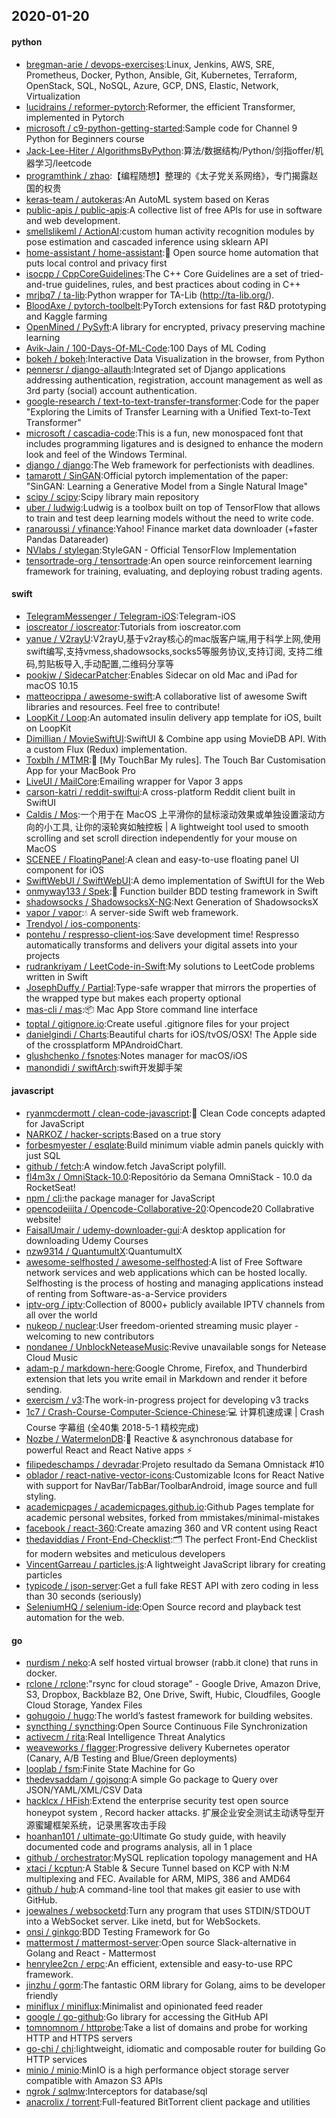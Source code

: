 ## 2020-01-20

#### python
* [bregman-arie / devops-exercises](https://github.com/bregman-arie/devops-exercises):Linux, Jenkins, AWS, SRE, Prometheus, Docker, Python, Ansible, Git, Kubernetes, Terraform, OpenStack, SQL, NoSQL, Azure, GCP, DNS, Elastic, Network, Virtualization
* [lucidrains / reformer-pytorch](https://github.com/lucidrains/reformer-pytorch):Reformer, the efficient Transformer, implemented in Pytorch
* [microsoft / c9-python-getting-started](https://github.com/microsoft/c9-python-getting-started):Sample code for Channel 9 Python for Beginners course
* [Jack-Lee-Hiter / AlgorithmsByPython](https://github.com/Jack-Lee-Hiter/AlgorithmsByPython):算法/数据结构/Python/剑指offer/机器学习/leetcode
* [programthink / zhao](https://github.com/programthink/zhao):【编程随想】整理的《太子党关系网络》，专门揭露赵国的权贵
* [keras-team / autokeras](https://github.com/keras-team/autokeras):An AutoML system based on Keras
* [public-apis / public-apis](https://github.com/public-apis/public-apis):A collective list of free APIs for use in software and web development.
* [smellslikeml / ActionAI](https://github.com/smellslikeml/ActionAI):custom human activity recognition modules by pose estimation and cascaded inference using sklearn API
* [home-assistant / home-assistant](https://github.com/home-assistant/home-assistant):🏡
Open source home automation that puts local control and privacy first
* [isocpp / CppCoreGuidelines](https://github.com/isocpp/CppCoreGuidelines):The C++ Core Guidelines are a set of tried-and-true guidelines, rules, and best practices about coding in C++
* [mrjbq7 / ta-lib](https://github.com/mrjbq7/ta-lib):Python wrapper for TA-Lib (http://ta-lib.org/).
* [BloodAxe / pytorch-toolbelt](https://github.com/BloodAxe/pytorch-toolbelt):PyTorch extensions for fast R&D prototyping and Kaggle farming
* [OpenMined / PySyft](https://github.com/OpenMined/PySyft):A library for encrypted, privacy preserving machine learning
* [Avik-Jain / 100-Days-Of-ML-Code](https://github.com/Avik-Jain/100-Days-Of-ML-Code):100 Days of ML Coding
* [bokeh / bokeh](https://github.com/bokeh/bokeh):Interactive Data Visualization in the browser, from Python
* [pennersr / django-allauth](https://github.com/pennersr/django-allauth):Integrated set of Django applications addressing authentication, registration, account management as well as 3rd party (social) account authentication.
* [google-research / text-to-text-transfer-transformer](https://github.com/google-research/text-to-text-transfer-transformer):Code for the paper "Exploring the Limits of Transfer Learning with a Unified Text-to-Text Transformer"
* [microsoft / cascadia-code](https://github.com/microsoft/cascadia-code):This is a fun, new monospaced font that includes programming ligatures and is designed to enhance the modern look and feel of the Windows Terminal.
* [django / django](https://github.com/django/django):The Web framework for perfectionists with deadlines.
* [tamarott / SinGAN](https://github.com/tamarott/SinGAN):Official pytorch implementation of the paper: "SinGAN: Learning a Generative Model from a Single Natural Image"
* [scipy / scipy](https://github.com/scipy/scipy):Scipy library main repository
* [uber / ludwig](https://github.com/uber/ludwig):Ludwig is a toolbox built on top of TensorFlow that allows to train and test deep learning models without the need to write code.
* [ranaroussi / yfinance](https://github.com/ranaroussi/yfinance):Yahoo! Finance market data downloader (+faster Pandas Datareader)
* [NVlabs / stylegan](https://github.com/NVlabs/stylegan):StyleGAN - Official TensorFlow Implementation
* [tensortrade-org / tensortrade](https://github.com/tensortrade-org/tensortrade):An open source reinforcement learning framework for training, evaluating, and deploying robust trading agents.

#### swift
* [TelegramMessenger / Telegram-iOS](https://github.com/TelegramMessenger/Telegram-iOS):Telegram-iOS
* [ioscreator / ioscreator](https://github.com/ioscreator/ioscreator):Tutorials from ioscreator.com
* [yanue / V2rayU](https://github.com/yanue/V2rayU):V2rayU,基于v2ray核心的mac版客户端,用于科学上网,使用swift编写,支持vmess,shadowsocks,socks5等服务协议,支持订阅, 支持二维码,剪贴板导入,手动配置,二维码分享等
* [pookjw / SidecarPatcher](https://github.com/pookjw/SidecarPatcher):Enables Sidecar on old Mac and iPad for macOS 10.15
* [matteocrippa / awesome-swift](https://github.com/matteocrippa/awesome-swift):A collaborative list of awesome Swift libraries and resources. Feel free to contribute!
* [LoopKit / Loop](https://github.com/LoopKit/Loop):An automated insulin delivery app template for iOS, built on LoopKit
* [Dimillian / MovieSwiftUI](https://github.com/Dimillian/MovieSwiftUI):SwiftUI & Combine app using MovieDB API. With a custom Flux (Redux) implementation.
* [Toxblh / MTMR](https://github.com/Toxblh/MTMR):🌟
[My TouchBar My rules]. The Touch Bar Customisation App for your MacBook Pro
* [LiveUI / MailCore](https://github.com/LiveUI/MailCore):Emailing wrapper for Vapor 3 apps
* [carson-katri / reddit-swiftui](https://github.com/carson-katri/reddit-swiftui):A cross-platform Reddit client built in SwiftUI
* [Caldis / Mos](https://github.com/Caldis/Mos):一个用于在 MacOS 上平滑你的鼠标滚动效果或单独设置滚动方向的小工具, 让你的滚轮爽如触控板 | A lightweight tool used to smooth scrolling and set scroll direction independently for your mouse on MacOS
* [SCENEE / FloatingPanel](https://github.com/SCENEE/FloatingPanel):A clean and easy-to-use floating panel UI component for iOS
* [SwiftWebUI / SwiftWebUI](https://github.com/SwiftWebUI/SwiftWebUI):A demo implementation of SwiftUI for the Web
* [onmyway133 / Spek](https://github.com/onmyway133/Spek):🎏
Function builder BDD testing framework in Swift
* [shadowsocks / ShadowsocksX-NG](https://github.com/shadowsocks/ShadowsocksX-NG):Next Generation of ShadowsocksX
* [vapor / vapor](https://github.com/vapor/vapor):💧
A server-side Swift web framework.
* [Trendyol / ios-components](https://github.com/Trendyol/ios-components):
* [pontehu / respresso-client-ios](https://github.com/pontehu/respresso-client-ios):Save development time! Respresso automatically transforms and delivers your digital assets into your projects
* [rudrankriyam / LeetCode-in-Swift](https://github.com/rudrankriyam/LeetCode-in-Swift):My solutions to LeetCode problems written in Swift
* [JosephDuffy / Partial](https://github.com/JosephDuffy/Partial):Type-safe wrapper that mirrors the properties of the wrapped type but makes each property optional
* [mas-cli / mas](https://github.com/mas-cli/mas):📦
Mac App Store command line interface
* [toptal / gitignore.io](https://github.com/toptal/gitignore.io):Create useful .gitignore files for your project
* [danielgindi / Charts](https://github.com/danielgindi/Charts):Beautiful charts for iOS/tvOS/OSX! The Apple side of the crossplatform MPAndroidChart.
* [glushchenko / fsnotes](https://github.com/glushchenko/fsnotes):Notes manager for macOS/iOS
* [manondidi / swiftArch](https://github.com/manondidi/swiftArch):swift开发脚手架

#### javascript
* [ryanmcdermott / clean-code-javascript](https://github.com/ryanmcdermott/clean-code-javascript):🛁
Clean Code concepts adapted for JavaScript
* [NARKOZ / hacker-scripts](https://github.com/NARKOZ/hacker-scripts):Based on a true story
* [forbesmyester / esqlate](https://github.com/forbesmyester/esqlate):Build minimum viable admin panels quickly with just SQL
* [github / fetch](https://github.com/github/fetch):A window.fetch JavaScript polyfill.
* [fl4m3x / OmniStack-10.0](https://github.com/fl4m3x/OmniStack-10.0):Repositório da Semana OmniStack - 10.0 da RocketSeat!
* [npm / cli](https://github.com/npm/cli):the package manager for JavaScript
* [opencodeiiita / Opencode-Collaborative-20](https://github.com/opencodeiiita/Opencode-Collaborative-20):Opencode20 Collabrative website!
* [FaisalUmair / udemy-downloader-gui](https://github.com/FaisalUmair/udemy-downloader-gui):A desktop application for downloading Udemy Courses
* [nzw9314 / QuantumultX](https://github.com/nzw9314/QuantumultX):QuantumultX
* [awesome-selfhosted / awesome-selfhosted](https://github.com/awesome-selfhosted/awesome-selfhosted):A list of Free Software network services and web applications which can be hosted locally. Selfhosting is the process of hosting and managing applications instead of renting from Software-as-a-Service providers
* [iptv-org / iptv](https://github.com/iptv-org/iptv):Collection of 8000+ publicly available IPTV channels from all over the world
* [nukeop / nuclear](https://github.com/nukeop/nuclear):User freedom-oriented streaming music player - welcoming to new contributors
* [nondanee / UnblockNeteaseMusic](https://github.com/nondanee/UnblockNeteaseMusic):Revive unavailable songs for Netease Cloud Music
* [adam-p / markdown-here](https://github.com/adam-p/markdown-here):Google Chrome, Firefox, and Thunderbird extension that lets you write email in Markdown and render it before sending.
* [exercism / v3](https://github.com/exercism/v3):The work-in-progress project for developing v3 tracks
* [1c7 / Crash-Course-Computer-Science-Chinese](https://github.com/1c7/Crash-Course-Computer-Science-Chinese):💻
计算机速成课 | Crash Course 字幕组 (全40集 2018-5-1 精校完成)
* [Nozbe / WatermelonDB](https://github.com/Nozbe/WatermelonDB):🍉
Reactive & asynchronous database for powerful React and React Native apps
⚡️
* [filipedeschamps / devradar](https://github.com/filipedeschamps/devradar):Projeto resultado da Semana Omnistack #10
* [oblador / react-native-vector-icons](https://github.com/oblador/react-native-vector-icons):Customizable Icons for React Native with support for NavBar/TabBar/ToolbarAndroid, image source and full styling.
* [academicpages / academicpages.github.io](https://github.com/academicpages/academicpages.github.io):Github Pages template for academic personal websites, forked from mmistakes/minimal-mistakes
* [facebook / react-360](https://github.com/facebook/react-360):Create amazing 360 and VR content using React
* [thedaviddias / Front-End-Checklist](https://github.com/thedaviddias/Front-End-Checklist):🗂
The perfect Front-End Checklist for modern websites and meticulous developers
* [VincentGarreau / particles.js](https://github.com/VincentGarreau/particles.js):A lightweight JavaScript library for creating particles
* [typicode / json-server](https://github.com/typicode/json-server):Get a full fake REST API with zero coding in less than 30 seconds (seriously)
* [SeleniumHQ / selenium-ide](https://github.com/SeleniumHQ/selenium-ide):Open Source record and playback test automation for the web.

#### go
* [nurdism / neko](https://github.com/nurdism/neko):A self hosted virtual browser (rabb.it clone) that runs in docker.
* [rclone / rclone](https://github.com/rclone/rclone):"rsync for cloud storage" - Google Drive, Amazon Drive, S3, Dropbox, Backblaze B2, One Drive, Swift, Hubic, Cloudfiles, Google Cloud Storage, Yandex Files
* [gohugoio / hugo](https://github.com/gohugoio/hugo):The world’s fastest framework for building websites.
* [syncthing / syncthing](https://github.com/syncthing/syncthing):Open Source Continuous File Synchronization
* [activecm / rita](https://github.com/activecm/rita):Real Intelligence Threat Analytics
* [weaveworks / flagger](https://github.com/weaveworks/flagger):Progressive delivery Kubernetes operator (Canary, A/B Testing and Blue/Green deployments)
* [looplab / fsm](https://github.com/looplab/fsm):Finite State Machine for Go
* [thedevsaddam / gojsonq](https://github.com/thedevsaddam/gojsonq):A simple Go package to Query over JSON/YAML/XML/CSV Data
* [hacklcx / HFish](https://github.com/hacklcx/HFish):Extend the enterprise security test open source honeypot system , Record hacker attacks. 扩展企业安全测试主动诱导型开源蜜罐框架系统，记录黑客攻击手段
* [hoanhan101 / ultimate-go](https://github.com/hoanhan101/ultimate-go):Ultimate Go study guide, with heavily documented code and programs analysis, all in 1 place
* [github / orchestrator](https://github.com/github/orchestrator):MySQL replication topology management and HA
* [xtaci / kcptun](https://github.com/xtaci/kcptun):A Stable & Secure Tunnel based on KCP with N:M multiplexing and FEC. Available for ARM, MIPS, 386 and AMD64
* [github / hub](https://github.com/github/hub):A command-line tool that makes git easier to use with GitHub.
* [joewalnes / websocketd](https://github.com/joewalnes/websocketd):Turn any program that uses STDIN/STDOUT into a WebSocket server. Like inetd, but for WebSockets.
* [onsi / ginkgo](https://github.com/onsi/ginkgo):BDD Testing Framework for Go
* [mattermost / mattermost-server](https://github.com/mattermost/mattermost-server):Open source Slack-alternative in Golang and React - Mattermost
* [henrylee2cn / erpc](https://github.com/henrylee2cn/erpc):An efficient, extensible and easy-to-use RPC framework.
* [jinzhu / gorm](https://github.com/jinzhu/gorm):The fantastic ORM library for Golang, aims to be developer friendly
* [miniflux / miniflux](https://github.com/miniflux/miniflux):Minimalist and opinionated feed reader
* [google / go-github](https://github.com/google/go-github):Go library for accessing the GitHub API
* [tomnomnom / httprobe](https://github.com/tomnomnom/httprobe):Take a list of domains and probe for working HTTP and HTTPS servers
* [go-chi / chi](https://github.com/go-chi/chi):lightweight, idiomatic and composable router for building Go HTTP services
* [minio / minio](https://github.com/minio/minio):MinIO is a high performance object storage server compatible with Amazon S3 APIs
* [ngrok / sqlmw](https://github.com/ngrok/sqlmw):Interceptors for database/sql
* [anacrolix / torrent](https://github.com/anacrolix/torrent):Full-featured BitTorrent client package and utilities
